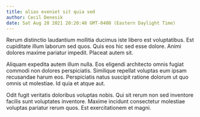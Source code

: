 ```yaml
---
title: alias eveniet sit quia sed
author: Cecil Denesik
date: Sat Aug 28 2021 20:20:48 GMT-0400 (Eastern Daylight Time)
---
```

Rerum distinctio laudantium mollitia ducimus iste libero est voluptatibus. Est cupiditate illum laborum sed quos. Quis eos hic sed esse dolore. Animi dolores maxime pariatur impedit. Placeat autem sit.

 Aliquam expedita autem illum nulla. Eos eligendi architecto omnis fugiat commodi non dolores perspiciatis. Similique repellat voluptas eum ipsam recusandae harum eos. Perspiciatis natus suscipit ratione dolorum ut quo omnis ut molestiae. Id quia et atque aut.

 Odit fugit veritatis doloribus voluptas nobis. Qui sit rerum non sed inventore facilis sunt voluptates inventore. Maxime incidunt consectetur molestiae voluptas pariatur rerum quos. Est exercitationem et magni.